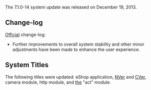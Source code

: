 The 7.1.0-14 system update was released on December 19, 2013.

## Change-log

[Official](http://en-americas-support.nintendo.com/app/answers/detail/a_id/231)
change-log:

- Further improvements to overall system stability and other minor
  adjustments have been made to enhance the user experience.

## System Titles

The following titles were updated: eShop application,
[NVer](NVer "wikilink") and [CVer](CVer "wikilink"), camera module, http
module, and [the](Title_list "wikilink") "act" module.